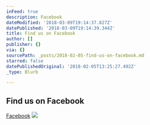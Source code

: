 ```yaml
---
inFeed: true
description: Facebook
dateModified: '2018-03-09T19:14:37.827Z'
datePublished: '2018-03-09T19:14:39.344Z'
title: Find us on Facebook
author: []
publisher: {}
via: {}
sourcePath: _posts/2018-02-05-find-us-on-facebook.md
starred: false
datePublishedOriginal: '2018-02-05T13:25:27.492Z'
_type: Blurb

---
```

## Find us on Facebook

[Facebook][0]
![](https://the-grid-user-content.s3-us-west-2.amazonaws.com/67e3cddd-66e9-45b6-af1d-5814c0bfcd21.jpg)

[0]: https://www.facebook.com/SmedeniSund/